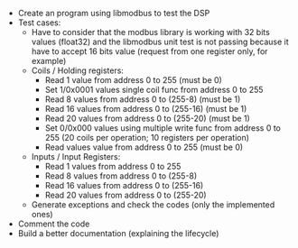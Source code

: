 - Create an program using libmodbus to test the DSP
- Test cases:
	- Have to consider that the modbus library is working with 32 bits values (float32) and the libmodbus unit test is not passing because it have to accept 16 bits value (request from one register only, for example)
	- Coils / Holding registers:
		- Read 1 value from address 0 to 255 (must be 0)
		- Set 1/0x0001 values single coil func from address 0 to 255
		- Read 8 values from address 0 to (255-8) (must be 1)
		- Read 16 values from address 0 to (255-16) (must be 1)
		- Read 20 values from address 0 to (255-20) (must be 1)
		- Set 0/0x000 values using multiple write func from address 0 to 255 (20 coils per operation; 10 registers per operation)
		- Read values value from address 0 to 255 (must be 0)
	- Inputs / Input Registers:
		- Read 1 values from address 0 to 255
		- Read 8 values from address 0 to (255-8)
		- Read 16 values from address 0 to (255-16)
		- Read 20 values from address 0 to (255-20)
	- Generate exceptions and check the codes (only the implemented ones)
- Comment the code
- Build a better documentation (explaining the lifecycle) 
